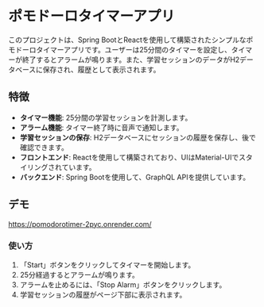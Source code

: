 # ポモドーロタイマーアプリ

このプロジェクトは、Spring BootとReactを使用して構築されたシンプルなポモドーロタイマーアプリです。ユーザーは25分間のタイマーを設定し、タイマーが終了するとアラームが鳴ります。また、学習セッションのデータがH2データベースに保存され、履歴として表示されます。

## 特徴

- **タイマー機能**: 25分間の学習セッションを計測します。
- **アラーム機能**: タイマー終了時に音声で通知します。
- **学習セッションの保存**: H2データベースにセッションの履歴を保存し、後で確認できます。
- **フロントエンド**: Reactを使用して構築されており、UIはMaterial-UIでスタイリングされています。
- **バックエンド**: Spring Bootを使用して、GraphQL APIを提供しています。

## デモ

https://pomodorotimer-2pyc.onrender.com/

### 使い方

1. 「Start」ボタンをクリックしてタイマーを開始します。
2. 25分経過するとアラームが鳴ります。
3. アラームを止めるには、「Stop Alarm」ボタンをクリックします。
4. 学習セッションの履歴がページ下部に表示されます。